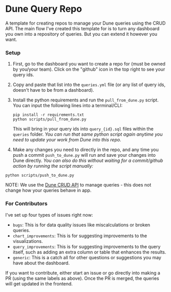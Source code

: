 # Dune Query Repo

A template for creating repos to manage your Dune queries using the CRUD API. The main flow I've created this template for is to turn any dashboard you own into a repository of queries. But you can extend it however you want.

### Setup

1. First, go to the dashboard you want to create a repo for (must be owned by you/your team). Click on the "github" icon in the top right to see your query ids.

2. Copy and paste that list into the `queries.yml` file (or any list of query ids, doesn't have to be from a dashboard). 

3. Install the python requirements and run the `pull_from_dune.py` script. You can input the following lines into a terminal/CLI:

    ```
    pip install -r requirements.txt
    python scripts/pull_from_dune.py
    ```

    This will bring in your query ids into `query_{id}.sql` files within the `queries` folder. *You can run that same python script again anytime you need to update your work from Dune into this repo.*

4. Make any changes you need to directly in the repo, and any time you push a commit `push_to_dune.py` will run and save your changes into Dune directly. *You can also do this without waiting for a commit/github action by running the script manually:*

```
python scripts/push_to_dune.py
```

NOTE: We use the [Dune CRUD API](https://dune.com/docs/api/api-reference/edit-queries/) to manage queries - this does not change how your queries behave in app.

### For Contributors

I've set up four types of issues right now:
- `bugs`: This is for data quality issues like miscalculations or broken queries.
- `chart_improvements`: This is for suggesting improvements to the visualizations.
- `query_improvements`: This is for suggesting improvements to the query itself, such as adding an extra column or table that enhances the results.
- `generic`: This is a catch all for other questions or suggestions you may have about the dashboard.

If you want to contribute, either start an issue or go directly into making a PR (using the same labels as above). Once the PR is merged, the queries will get updated in the frontend.